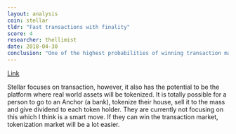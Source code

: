 ```yaml
---
layout: analysis
coin: stellar
tldr: "Fast transactions with finality"
score: 4
researcher: thellimist
date: 2018-04-30
conclusion: "One of the highest probabilities of winning transaction market"
---
```


[Link](https://github.com/breakpoint-labs/public/blob/master/coins/Stellar.md)

Stellar focuses on transaction, however, it also has the potential to be the platform where real world assets will be tokenized. It is totally possible for a person to go to an Anchor (a bank), tokenize their house, sell it to the mass and give dividend to each token holder. They are currently not focusing on this which I think is a smart move. If they can win the transaction market, tokenization market will be a lot easier.

